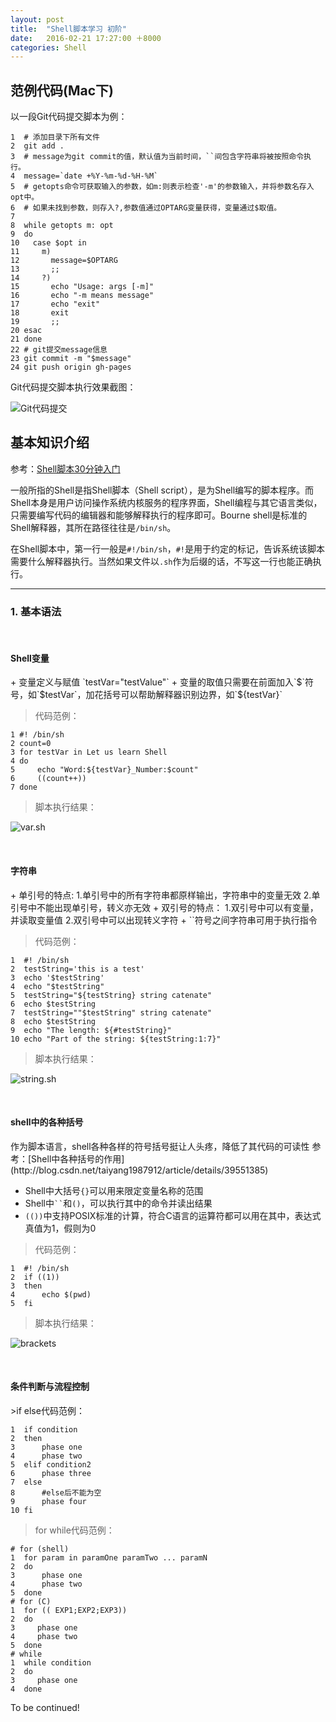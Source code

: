 ```yaml
---
layout: post
title:  "Shell脚本学习 初阶"
date:   2016-02-21 17:27:00 ＋8000
categories: Shell
---
```



## 范例代码(Mac下)

以一段Git代码提交脚本为例：
  
	1  # 添加目录下所有文件
	2  git add . 
	3  # message为git commit的值，默认值为当前时间，``间包含字符串将被按照命令执行。
	4  message=`date +%Y-%m-%d-%H-%M`
	5  # getopts命令可获取输入的参数，如m:则表示检查'-m'的参数输入，并将参数名存入opt中。
	6  # 如果未找到参数，则存入?,参数值通过OPTARG变量获得，变量通过$取值。
	7
	8  while getopts m: opt
	9  do
	10   case $opt in
	11     m)
    12       message=$OPTARG
    13       ;;
    14     ?)
    15       echo "Usage: args [-m]"
    16       echo "-m means message"
    17       echo "exit"
    18       exit
    19       ;;
    20 esac
    21 done
    22 # git提交message信息
	23 git commit -m "$message"
	24 git push origin gh-pages

Git代码提交脚本执行效果截图：

![Git代码提交]({{site.baseurl}}/pics/git_shell.png)

## 基本知识介绍
参考：[Shell脚本30分钟入门](http://www.jianshu.com/p/4b7f99486cab)

一般所指的Shell是指Shell脚本（Shell script），是为Shell编写的脚本程序。而Shell本身是用户访问操作系统内核服务的程序界面，Shell编程与其它语言类似，只需要编写代码的编辑器和能够解释执行的程序即可。Bourne shell是标准的Shell解释器，其所在路径往往是`/bin/sh`。

在Shell脚本中，第一行一般是`#!/bin/sh`，`#!`是用于约定的标记，告诉系统该脚本需要什么解释器执行。当然如果文件以`.sh`作为后缀的话，不写这一行也能正确执行。

---

### 1. 基本语法
<br/>
<h4><b>Shell变量</b></h4>
+ 变量定义与赋值 `testVar="testValue"`
+ 变量的取值只需要在前面加入`$`符号，如`$testVar`，加花括号可以帮助解释器识别边界，如`${testVar}`

> 代码范例：
	
	1 #! /bin/sh
	2 count=0
	3 for testVar in Let us learn Shell
	4 do
	5     echo "Word:${testVar}_Number:$count"
	6     ((count++))
	7 done
	
> 脚本执行结果：

![var.sh]({{site.baseurl}}/pics/var.png)

<br/>
<h4><b>字符串</b></h4>
+ 单引号的特点:   
  1.单引号中的所有字符串都原样输出，字符串中的变量无效  
  2.单引号中不能出现单引号，转义亦无效
+ 双引号的特点：  
  1.双引号中可以有变量，并读取变量值  
  2.双引号中可以出现转义字符
+ ``符号之间字符串可用于执行指令

> 代码范例：

	1  #! /bin/sh
	2  testString='this is a test'
	3  echo '$testString'
    4  echo "$testString"
    5  testString="${testString} string catenate"
    6  echo $testString
    7  testString=""$testString" string catenate"
    8  echo $testString
    9  echo "The length: ${#testString}"
    10 echo "Part of the string: ${testString:1:7}"

> 脚本执行结果：

![string.sh]({{site.baseurl}}/pics/shell_string.png)

<br/>
<h4><b>shell中的各种括号</b></h4>
作为脚本语言，shell各种各样的符号括号挺让人头疼，降低了其代码的可读性
参考：[Shell中各种括号的作用](http://blog.csdn.net/taiyang1987912/article/details/39551385)

+ Shell中大括号`{}`可以用来限定变量名称的范围
+ Shell中<code>``</code>和<code>()</code>，可以执行其中的命令并读出结果
+ <code>(())</code>中支持POSIX标准的计算，符合C语言的运算符都可以用在其中，表达式真值为1，假则为0

>代码范例：

	1  #! /bin/sh
	2  if ((1))
	3  then
	4      echo $(pwd)
	5  fi

>脚本执行结果：

![brackets]({{site.baseurl}}/pics/brackets.png)

<br/>
<h4><b>条件判断与流程控制</b></h4>
>if else代码范例：

	1  if condition
	2  then
	3      phase one
	4      phase two
	5  elif condition2
	6      phase three
	7  else
	8      #else后不能为空
	9      phase four
	10 fi

>for while代码范例：

    # for (shell)
	1  for param in paramOne paramTwo ... paramN
	2  do
	3      phase one
	4      phase two
	5  done
	# for (C)
	1  for (( EXP1;EXP2;EXP3))
	2  do
	3     phase one
	4     phase two
	5  done
	# while
	1  while condition
	2  do
	3     phase one
	4  done
	
To be continued!
